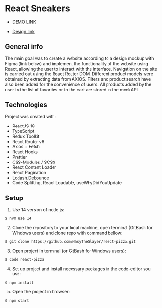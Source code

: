 # React Sneakers

- [DEMO LINK](nasytheslayer.github.io/react-pizza/)

- [Design link]([https://www.figma.com/file/fw0toTyXMwM1y4WIe0YFrJ/React-Projects?node-id=0%3A1](https://www.figma.com/file/wWUnQwvRDWBfPx1v1pCAfO/React-Pizza))

## General info
The main goal was to create a website according to a design mockup with Figma (link below) and implement the functionality of the website using React, allowing the user to interact with the interface. Navigation on the site is carried out using the React Router DOM. Different product models were obtained by extracting data from AXIOS. Filters and product search have also been added for the convenience of users. All products added by the user to the list of favorites or to the cart are stored in the mockAPI.

## Technologies
Project was created with:
- ReactJS 18
- TypeScript
- Redux Toolkit
- React Router v6
- Axios + Fetch
- React Hooks
- Prettier
- CSS-Modules / SCSS 
- React Content Loader
- React Pagination
- Lodash.Debounce
- Code Splitting, React Loadable, useWhyDidYouUpdate

## Setup
1. Use 14 version of node.js:
```
$ nvm use 14
```

2. Clone the repository to your local machine, open terminal (GitBash for Windows users) and clone repo with command bellow:
```
$ git clone https://github.com/NasyTheSlayer/react-pizza.git
```

3. Open project in terminal (or GitBash for Windows users):
```
$ code react-pizza
```

4. Set up project and install necessary packages in the code-editor you use:
```
$ npm install
```

5. Open the project in browser:
```
$ npm start
```
